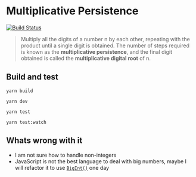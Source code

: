 # Multiplicative Persistence

[![Build Status](https://travis-ci.com/pawelgrzybek/multiplicative-persistence.svg?branch=master)](https://travis-ci.com/pawelgrzybek/multiplicative-persistence)

> Multiply all the digits of a number n by each other, repeating with the product until a single digit is obtained. The number of steps required is known as the **multiplicative persistence**, and the final digit obtained is called the **multiplicative digital root** of n.

## Build and test

```
yarn build
```

```
yarn dev
```

```
yarn test
```

```
yarn test:watch
```


## Whats wrong with it

- I am not sure how to handle non-integers
- JavaScript is not the best language to deal with big numbers, maybe I will refactor it to use [`BigInt()`](https://developer.mozilla.org/en-US/docs/Web/JavaScript/Reference/Global_Objects/BigInt) one day
